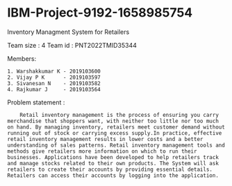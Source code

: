 # IBM-Project-9192-1658985754
Inventory Managment System for Retailers

Team size : 4
Team id : PNT2022TMID35344

Members:

    1. Warshakkumar K - 2019103600
    2. Vijay P K      - 2019103597
    3. Sivanesan N    - 2019103582
    4. Rajkumar J     - 2019103564
    
Problem statement :

        Retail inventory management is the process of ensuring you carry merchandise that shoppers want, with neither too little nor too much on hand. By managing inventory, retailers meet customer demand without running out of stock or carrying excess supply.In practice, effective retail inventory management results in lower costs and a better understanding of sales patterns. Retail inventory management tools and methods give retailers more information on which to run their businesses. Applications have been developed to help retailers track and manage stocks related to their own products. The System will ask retailers to create their accounts by providing essential details. Retailers can access their accounts by logging into the application.

